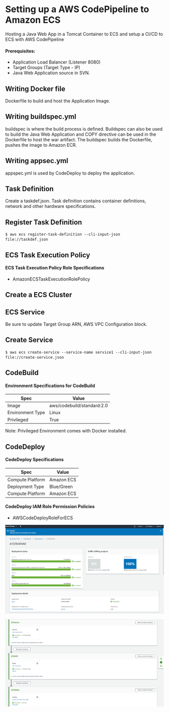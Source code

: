 # Setting up a AWS CodePipeline to Amazon ECS


Hosting a Java Web App in a Tomcat Container to ECS and setup a CI/CD to ECS with AWS CodePipeline

#### Prerequisites:
- Application Load Balancer (Listener 8080)
- Target Groups (Target Type - IP)
- Java Web Application source in SVN. 

## Writing Docker file

Dockerfile to build and host the Application Image.

## Writing buildspec.yml

buildspec is where the build process is defined. Buildspec can also be used to build the Java Web Application and COPY directive can be used in the Dockerfile to host the war artifact.
The buildspec builds the Dockerfile, pushes the image to Amazon ECR.

## Writing appsec.yml

appspec.yml is used by CodeDeploy to deploy the application.

## Task Definition

Create a taskdef.json. Task definition contains container definitions, network and other hardware specifications.


## Register Task Definition

    $ aws ecs register-task-definition --cli-input-json file://taskdef.json

## ECS Task Execution Policy

#### ECS Task Execution Policy Role Specifications

- AmazonECSTaskExecutionRolePolicy

## Create a ECS Cluster

## ECS Service

Be sure to update Target Group ARN, AWS VPC Configuration block.

## Create Service

    $ aws ecs create-service --service-name service1 --cli-input-json file://create-service.json

## CodeBuild

#### Environment Specifications for CodeBuild

Spec | Value
--- | ---
Image | aws/codebuild/standard:2.0
Environment Type | Linux
Privileged | True

Note: Privileged Environment comes with Docker installed.

## CodeDeploy

#### CodeDeploy Specifications

Spec | Value
--- | ---
Compute Platform | Amazon ECS
Deployment Type | Blue/Green
Compute Platform | Amazon ECS

#### CodeDeploy IAM Role Permission Policies

- AWSCodeDeployRoleForECS

![CodeDeploy Success](https://raw.githubusercontent.com/dannybritto96/ECSCodePipeline-JavaWebApp/master/CodeDeploy.PNG)

![Pipeline Success](https://raw.githubusercontent.com/dannybritto96/ECSCodePipeline-JavaWebApp/master/Pipeline.PNG)
